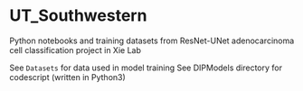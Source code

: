# UT_Southwestern
Python notebooks and training datasets from ResNet-UNet adenocarcinoma cell classification project in Xie Lab

See ```Datasets``` for data used in model training
See DIPModels directory for codescript (written in Python3)
